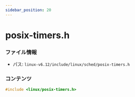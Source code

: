 ```yaml
---
sidebar_position: 20
---
```

# posix-timers.h

### ファイル情報

- パス: `linux-v6.12/include/linux/sched/posix-timers.h`

### コンテンツ

```h
#include <linux/posix-timers.h>

```
